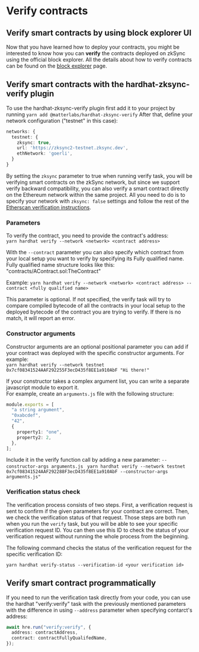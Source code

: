 # Verify contracts

## Verify smart contracts by using block explorer UI

Now that you have learned how to deploy your contracts, you might be interested to know how you can **verify** the contracts deployed on zkSync using the official block explorer. All the details about how to verify contracts can be found on the [block explorer](../../../api/tools/block-explorer/contract-verification.md) page.


## Verify smart contracts with the hardhat-zksync-verify plugin

To use the hardhat-zksync-verify plugin first add it to your project by running `yarn add @matterlabs/hardhat-zksync-verify`
After that, define your network configuration ("testnet" in this case):

```typescript
networks: {
  testnet: {
    zksync: true,
    url: 'https://zksync2-testnet.zksync.dev',
    ethNetwork: 'goerli',
  }
}
```

By setting the `zksync` parameter to true when running verify task, you will be verifying smart contracts on the zkSync network, but since we support verify backward compatibility, you can also verify a smart contract directly on the Ethereum network within the same project. All you need to do is to specify your network with `zksync: false` settings and follow the rest of the [Etherscan verification instructions](https://hardhat.org/hardhat-runner/plugins/nomiclabs-hardhat-etherscan).

### Parameters

To verify the contract, you need to provide the contract's address: <br/>
`yarn hardhat verify --network <network> <contract address>`

With the `--contract` parameter you can also specify which contract from your local setup you want to verify by specifying its Fully qualified name. Fully qualified name structure looks like this: "contracts/AContract.sol:TheContract" <br/>

Example: `yarn hardhat verify --network <network> <contract address> --contract <fully qualified name>`

This parameter is optional. If not specified, the verify task will try to compare compiled bytecode of all the contracts in your local setup to the deployed bytecode of the contract you are trying to verify. If there is no match, it will report an error.

### Constructor arguments

Constructor arguments are an optional positional parameter you can add if your contract was deployed with the specific constructor arguments. For example: <br/>
`yarn hardhat verify --network testnet 0x7cf08341524AAF292255F3ecD435f8EE1a910AbF "Hi there!"`

If your constructor takes a complex argument list, you can write a separate javascript module to export it. <br/>
For example, create an `arguments.js` file with the following structure:

```typescript
module.exports = [
  "a string argument",
  "0xabcdef",
  "42",
  {
    property1: "one",
    property2: 2,
  },
];
```

Include it in the verify function call by adding a new parameter: `--constructor-args arguments.js `
`yarn hardhat verify --network testnet 0x7cf08341524AAF292288F3ecD435f8EE1a910AbF --constructor-args arguments.js"`


### Verification status check

The verification process consists of two steps. First, a verification request is sent to confirm if the given parameters for your contract are correct. Then, we check the verification status of that request. Those steps are both run when you run the `verify` task, but you will be able to see your specific verification request ID.
You can then use this ID to check the status of your verification request without running the whole process from the beginning.

The following command checks the status of the verification request for the specific verification ID:

`yarn hardhat verify-status --verification-id <your verification id>`

## Verify smart contract programmatically

If you need to run the verification task directly from your code, you can use the hardhat "verify:verify" task with the previously mentioned parameters with the difference in using `--address` parameter when specifying contarct's address:<br/>

```typescript
await hre.run("verify:verify", {
  address: contractAddress,
  contract: contractFullyQualifedName,
});
```

